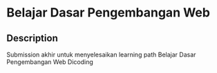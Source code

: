 # Belajar Dasar Pengembangan Web

## Description

Submission akhir untuk menyelesaikan learning path Belajar Dasar Pengembangan Web Dicoding